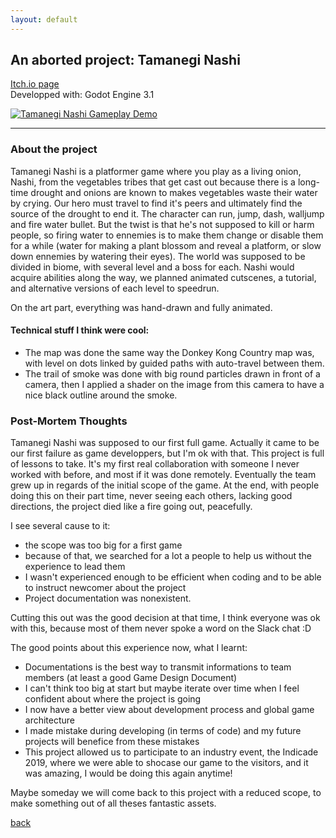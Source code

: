 ```yaml
---
layout: default
---
```


## An aborted project: Tamanegi Nashi

[Itch.io page ](https://hepcoco.itch.io/tamanegi-nashi)     
Developped with: Godot Engine 3.1

[![Tamanegi Nashi Gameplay Demo](http://img.youtube.com/vi/fF0Olln2oH0/0.jpg)](http://www.youtube.com/watch?v=fF0Olln2oH0 "Tamanegi Nashi Gameplay Demo")
* * * 

### About the project
Tamanegi Nashi is a platformer game where you play as a living onion, Nashi, from the vegetables tribes that get cast out because
there is a long-time drought and onions are known to makes vegetables waste their water by crying. Our hero must travel to find 
it's peers and ultimately find the source of the drought to end it. The character can run, jump, dash, walljump and fire water bullet. 
But the twist is that he's not supposed to kill or harm people, so firing water to ennemies is to make them change or disable
them for a while (water for making a plant blossom and reveal a platform, or slow down ennemies by watering their eyes). The 
world was supposed to be divided in biome, with several level and a boss for each. Nashi would acquire abilities along the way,
we planned animated cutscenes, a tutorial, and alternative versions of each level to speedrun. 

On the art part, everything was hand-drawn and fully animated.

#### Technical stuff I think were cool:
* The map was done the same way the Donkey Kong Country map was, with level on dots linked by guided paths with auto-travel between them.
* The trail of smoke was done with big round particles drawn in front of a camera, then I applied a shader on the image from this camera 
to have a nice black outline around the smoke. 

### Post-Mortem Thoughts
Tamanegi Nashi was supposed to our first full game. Actually it came to be our first failure as game developpers, 
but I'm ok with that. This project is full of lessons to take. It's my first real collaboration with someone 
I never worked with before, and most if it was done remotely. Eventually the team grew up in regards of the 
initial scope of the game. At the end, with people doing this on their part time, never seeing each others, lacking
good directions, the project died like a fire going out, peacefully.

I see several cause to it:
* the scope was too big for a first game
* because of that, we searched for a lot a people  to help us without the experience to lead them
* I wasn't experienced enough to be efficient when coding and to be able to instruct newcomer about the project
* Project documentation was nonexistent. 

Cutting this out was the good decision at that time, I think everyone was ok with this, because most of them never spoke a 
word on the Slack chat :D

The good points about this experience now, what I learnt:
* Documentations is the best way to transmit informations to team members (at least a good Game Design Document)
* I can't think too big at start but maybe iterate over time when I feel confident about where the project is going
* I now have a better view about development process and global game architecture
* I made mistake during developing (in terms of code) and my future projects will benefice from these mistakes
* This project allowed us to participate to an industry event, the Indicade 2019, where we were able to shocase our game
to the visitors, and it was amazing, I would be doing this again anytime!

Maybe someday we will come back to this project with a reduced scope, to make something out of all theses fantastic assets.

[back](../)
